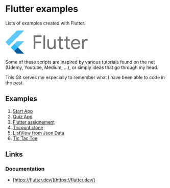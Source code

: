 

# Flutter examples


Lists of examples created with Flutter.


![](images/flutter_logo.svg)

Some of these scripts are inspired by various tutorials found on the net (Udemy, Youtube, Medium, ...), or simply ideas that go through my head.


This Git serves me especially to remember what I have been able to code in the past.

## Examples

1. [Start App](apps/000_start_app)
2. [Quiz App](apps/001_quiz_app)
3. [Flutter assignement](apps/002_flutter_assignment)
4. [Tricount clone](apps/003_tricount)
5. [ListView from Json Data](apps/004_list_from_json)
6. [Tic Tac Toe](apps/005_tictactoe)

## Links

### Documentation 

* [https://flutter.dev/](https://flutter.dev/)
